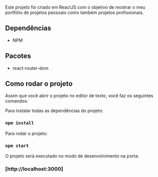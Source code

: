 Este projeto foi criado em ReactJS com o objetivo de mostrar o meu portfólio de projetos pessoais como também projetos profissionais.

## Dependências
- NPM
## Pacotes
- react-router-dom

## Como rodar o projeto

Assim que você abrir o projeto no editor de texto, você faz os seguintes comandos:

Para instalar todas as dependências do projeto:
### `npm install` 

Para rodar o projeto:
### `npm start`

O projeto será executado no modo de desenvolvimento na porta:<br />
### [http://localhost:3000]

